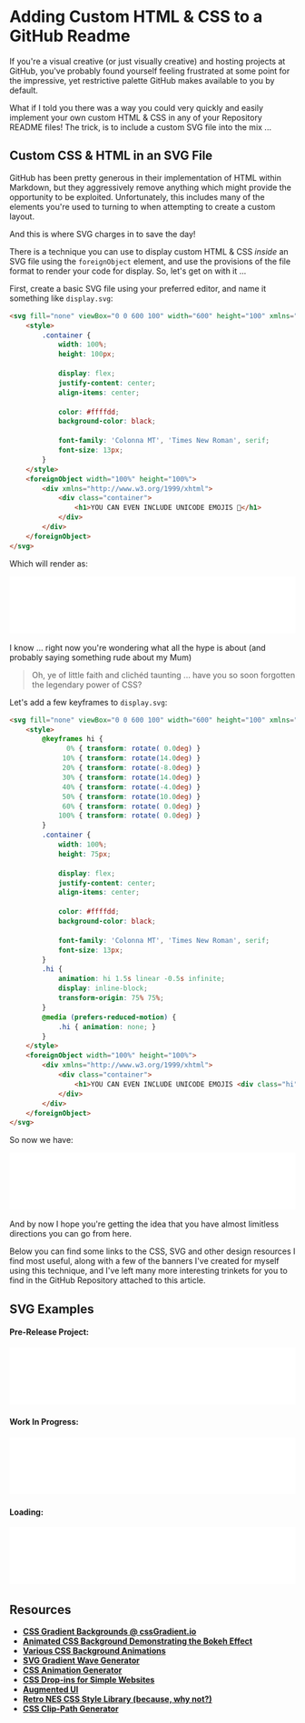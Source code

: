 # Adding Custom HTML & CSS to a GitHub Readme

If you're a visual creative (or just visually creative) and hosting projects at GitHub, you've probably found yourself feeling frustrated at some point for the impressive, yet restrictive palette GitHub makes available to you by default.

What if I told you there was a way you could very quickly and easily implement your own custom HTML & CSS in any of your Repository README files!  The trick, is to include a custom SVG file into the mix ...

## Custom CSS & HTML in an SVG File

GitHub has been pretty generous in their implementation of HTML within Markdown, but they aggressively remove anything which might provide the opportunity to be exploited.  Unfortunately, this includes many of the elements you're used to turning to when attempting to create a custom layout.

And this is where SVG charges in to save the day!

There is a technique you can use to display custom HTML & CSS _inside_ an SVG file using the `foreignObject` element, and use the provisions of the file format to render your code for display.  So, let's get on with it ...

First, create a basic SVG file using your preferred editor, and name it something like `display.svg`:

```html
<svg fill="none" viewBox="0 0 600 100" width="600" height="100" xmlns="http://www.w3.org/2000/svg">
	<style>
		.container {
			width: 100%;
			height: 100px;

			display: flex;
			justify-content: center;
			align-items: center;

			color: #ffffdd;
			background-color: black;

			font-family: 'Colonna MT', 'Times New Roman', serif;
			font-size: 13px;
		}
	</style>
	<foreignObject width="100%" height="100%">
		<div xmlns="http://www.w3.org/1999/xhtml">
			<div class="container">
				<h1>YOU CAN EVEN INCLUDE UNICODE EMOJIS 👋</h1>
			</div>
		</div>
	</foreignObject>
</svg>
```

Which will render as:

<img src="../src/svg/display-1.svg" height="100" width="100%" />

I know ... right now you're wondering what all the hype is about (and probably saying something rude about my Mum)

> Oh, ye of little faith and clichéd taunting ... have you so soon forgotten the legendary power of CSS?

Let's add a few keyframes to `display.svg`:

```html
<svg fill="none" viewBox="0 0 600 100" width="600" height="100" xmlns="http://www.w3.org/2000/svg">
	<style>
		@keyframes hi {
			  0% { transform: rotate( 0.0deg) }
			 10% { transform: rotate(14.0deg) }
			 20% { transform: rotate(-8.0deg) }
			 30% { transform: rotate(14.0deg) }
			 40% { transform: rotate(-4.0deg) }
			 50% { transform: rotate(10.0deg) }
			 60% { transform: rotate( 0.0deg) }
			100% { transform: rotate( 0.0deg) }
		}
		.container {
			width: 100%;
			height: 75px;

			display: flex;
			justify-content: center;
			align-items: center;

			color: #ffffdd;
			background-color: black;

			font-family: 'Colonna MT', 'Times New Roman', serif;
			font-size: 13px;
		}
		.hi {
			animation: hi 1.5s linear -0.5s infinite;
			display: inline-block;
			transform-origin: 75% 75%;
		}
		@media (prefers-reduced-motion) {
			.hi { animation: none; }
		}
	</style>
	<foreignObject width="100%" height="100%">
		<div xmlns="http://www.w3.org/1999/xhtml">
			<div class="container">
				<h1>YOU CAN EVEN INCLUDE UNICODE EMOJIS <div class="hi">👋</div></h1>
			</div>
		</div>
	</foreignObject>
</svg>
```

So now we have:

<img src="../src/svg/display-2.svg" height="100" width="100%" />

And by now I hope you're getting the idea that you have almost limitless directions you can go from here.

Below you can find some links to the CSS, SVG and other design resources I find most useful, along with a few of the banners I've created for myself using this technique, and I've left many more interesting trinkets for you to find in the GitHub Repository attached to this article.

## SVG Examples

#### Pre-Release Project:

<img src="../src/svg/pre-release.svg" height="100" width="100%" />

#### Work In Progress:

<img src="../src/svg/wip-banner.svg" height="100" width="100%" />

#### Loading:

<img src="../src/svg/dots-loading.svg" height="100" width="100%" />

## Resources

- [**CSS Gradient Backgrounds @ cssGradient.io**](https://cssgradient.io/gradient-backgrounds/)
- [**Animated CSS Background Demonstrating the Bokeh Effect**](https://codepen.io/Mamboleoo/full/BxMQYQ/)
- [**Various CSS Background Animations**](https://freefrontend.com/css-animated-backgrounds/)
- [**SVG Gradient Wave Generator**](https://www.outpan.com/app/9aaaf27303/svg-gradient-wave-generator)
- [**CSS Animation Generator**](https://animista.net/play/basic)
- [**CSS Drop-ins for Simple Websites**](https://github.com/kognise/water.css)
- [**Augmented UI**](https://augmented-ui.com/)
- [**Retro NES CSS Style Library (because, why not?)**](https://nostalgic-css.github.io/NES.css/)
- [**CSS Clip-Path Generator**](https://bennettfeely.com/clippy/)
